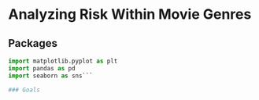 # Analyzing Risk Within Movie Genres


## Packages 

```python 
import matplotlib.pyplot as plt
import pandas as pd 
import seaborn as sns```

### Goals


